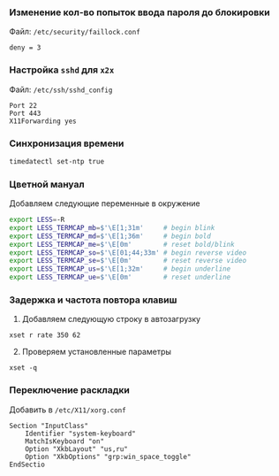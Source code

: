 ### Изменение кол-во попыток ввода пароля до блокировки

Файл: `/etc/security/faillock.conf`

~~~~
deny = 3
~~~~

### Настройка `sshd` для `x2x`

Файл: `/etc/ssh/sshd_config`

~~~~
Port 22
Port 443
X11Forwarding yes
~~~~

### Синхронизация времени

~~~~bash
timedatectl set-ntp true
~~~~

### Цветной мануал

Добавляем следующие переменные в окружение

~~~~bash
export LESS=-R
export LESS_TERMCAP_mb=$'\E[1;31m'     # begin blink
export LESS_TERMCAP_md=$'\E[1;36m'     # begin bold
export LESS_TERMCAP_me=$'\E[0m'        # reset bold/blink
export LESS_TERMCAP_so=$'\E[01;44;33m' # begin reverse video
export LESS_TERMCAP_se=$'\E[0m'        # reset reverse video
export LESS_TERMCAP_us=$'\E[1;32m'     # begin underline
export LESS_TERMCAP_ue=$'\E[0m'        # reset underline
~~~~

### Задержка и частота повтора клавиш

1. Добавляем следующую строку в автозагрузку
~~~~
xset r rate 350 62
~~~~

2. Проверяем установленные параметры
~~~~
xset -q
~~~~

### Переключение раскладки

Добавить в `/etc/X11/xorg.conf`

~~~~
Section "InputClass"
    Identifier "system-keyboard"
    MatchIsKeyboard "on"
    Option "XkbLayout" "us,ru"
    Option "XkbOptions" "grp:win_space_toggle"
EndSectio
~~~~